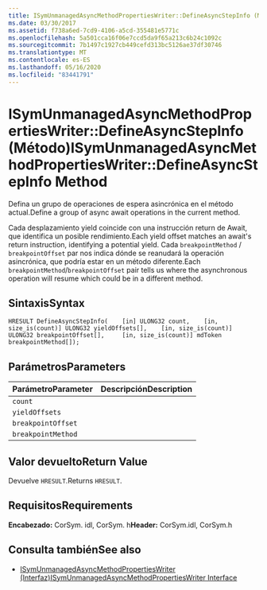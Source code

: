 ```yaml
---
title: ISymUnmanagedAsyncMethodPropertiesWriter::DefineAsyncStepInfo (Método)
ms.date: 03/30/2017
ms.assetid: f738a6ed-7cd9-4106-a5cd-355481e5771c
ms.openlocfilehash: 5a501cca16f06e7ccd5da9f65a213c6b24c1092c
ms.sourcegitcommit: 7b1497c1927cb449cefd313bc5126ae37df30746
ms.translationtype: MT
ms.contentlocale: es-ES
ms.lasthandoff: 05/16/2020
ms.locfileid: "83441791"
---
```

# <a name="isymunmanagedasyncmethodpropertieswriterdefineasyncstepinfo-method"></a><span data-ttu-id="aa4d8-102">ISymUnmanagedAsyncMethodPropertiesWriter::DefineAsyncStepInfo (Método)</span><span class="sxs-lookup"><span data-stu-id="aa4d8-102">ISymUnmanagedAsyncMethodPropertiesWriter::DefineAsyncStepInfo Method</span></span>
<span data-ttu-id="aa4d8-103">Defina un grupo de operaciones de espera asincrónica en el método actual.</span><span class="sxs-lookup"><span data-stu-id="aa4d8-103">Define a group of async await operations in the current method.</span></span>  
  
 <span data-ttu-id="aa4d8-104">Cada desplazamiento yield coincide con una instrucción return de Await, que identifica un posible rendimiento.</span><span class="sxs-lookup"><span data-stu-id="aa4d8-104">Each yield offset matches an await's return instruction, identifying a potential yield.</span></span> <span data-ttu-id="aa4d8-105">Cada `breakpointMethod` / `breakpointOffset` par nos indica dónde se reanudará la operación asincrónica, que podría estar en un método diferente.</span><span class="sxs-lookup"><span data-stu-id="aa4d8-105">Each `breakpointMethod`/`breakpointOffset` pair tells us where the asynchronous operation will resume which could be in a different method.</span></span>  
  
## <a name="syntax"></a><span data-ttu-id="aa4d8-106">Sintaxis</span><span class="sxs-lookup"><span data-stu-id="aa4d8-106">Syntax</span></span>  
  
```idl  
HRESULT DefineAsyncStepInfo(    [in] ULONG32 count,    [in, size_is(count)] ULONG32 yieldOffsets[],    [in, size_is(count)] ULONG32 breakpointOffset[],     [in, size_is(count)] mdToken breakpointMethod[]);  
```  
  
## <a name="parameters"></a><span data-ttu-id="aa4d8-107">Parámetros</span><span class="sxs-lookup"><span data-stu-id="aa4d8-107">Parameters</span></span>  
  
|<span data-ttu-id="aa4d8-108">Parámetro</span><span class="sxs-lookup"><span data-stu-id="aa4d8-108">Parameter</span></span>|<span data-ttu-id="aa4d8-109">Descripción</span><span class="sxs-lookup"><span data-stu-id="aa4d8-109">Description</span></span>|  
|---------------|-----------------|  
|`count`||  
|`yieldOffsets`||  
|`breakpointOffset`||  
|`breakpointMethod`||  
  
## <a name="return-value"></a><span data-ttu-id="aa4d8-110">Valor devuelto</span><span class="sxs-lookup"><span data-stu-id="aa4d8-110">Return Value</span></span>  
 <span data-ttu-id="aa4d8-111">Devuelve `HRESULT`.</span><span class="sxs-lookup"><span data-stu-id="aa4d8-111">Returns `HRESULT`.</span></span>  
  
## <a name="requirements"></a><span data-ttu-id="aa4d8-112">Requisitos</span><span class="sxs-lookup"><span data-stu-id="aa4d8-112">Requirements</span></span>  
 <span data-ttu-id="aa4d8-113">**Encabezado:** CorSym. idl, CorSym. h</span><span class="sxs-lookup"><span data-stu-id="aa4d8-113">**Header:** CorSym.idl, CorSym.h</span></span>  
  
## <a name="see-also"></a><span data-ttu-id="aa4d8-114">Consulta también</span><span class="sxs-lookup"><span data-stu-id="aa4d8-114">See also</span></span>

- [<span data-ttu-id="aa4d8-115">ISymUnmanagedAsyncMethodPropertiesWriter (Interfaz)</span><span class="sxs-lookup"><span data-stu-id="aa4d8-115">ISymUnmanagedAsyncMethodPropertiesWriter Interface</span></span>](isymunmanagedasyncmethodpropertieswriter-interface.md)
